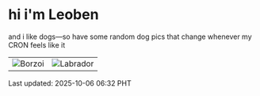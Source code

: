 # hi i'm Leoben

and i like dogs—so have some random dog pics that change whenever my CRON feels like it

|  |  |
|--------|----------|
| ![Borzoi](https://random-dog-vercel.vercel.app/api/random-borzoi?v=1759703573) | ![Labrador](https://random-dog-vercel.vercel.app/api/random-labrador?v=1759703573) |

Last updated: 2025-10-06 06:32 PHT
